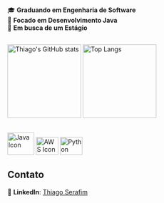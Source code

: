 
🎓 **Graduando em Engenharia de Software** <br>
🚀 **Focado em Desenvolvimento Java** <br>
💼 **Em busca de um Estágio** <br>

##  

<p>
    <img src="https://github-readme-stats.vercel.app/api?username=thserafim&theme=github_dark" alt="Thiago's GitHub stats" height="165"/>
    <img src="https://github-readme-stats.vercel.app/api/top-langs/?username=thserafim&layout=compact&theme=github_dark" alt="Top Langs" height="165"/>
</p>

##

<p>
    <img src="https://cdn.jsdelivr.net/gh/devicons/devicon/icons/java/java-original-wordmark.svg" alt="Java Icon" height="50" width="60"/>
    <img src="https://cdn.jsdelivr.net/gh/devicons/devicon/icons/amazonwebservices/amazonwebservices-original-wordmark.svg" alt="AWS Icon" height="40" width="50"/>
    <img src="https://cdn.jsdelivr.net/gh/devicons/devicon@latest/icons/python/python-original.svg" alt="Python Icon" height="40" width="50"/>
</p>

##

## Contato


💼 **LinkedIn**: [Thiago Serafim](https://www.linkedin.com/in/thiago-serafim-84858070/)



